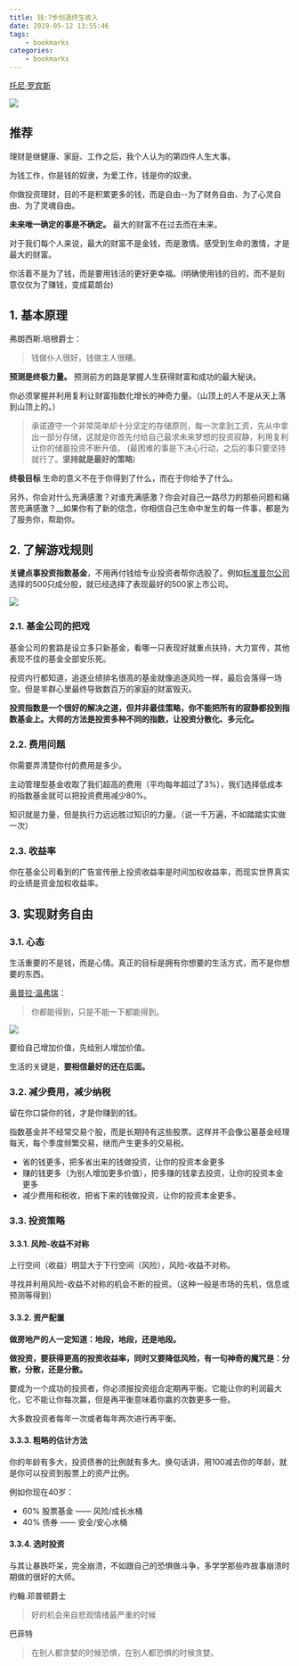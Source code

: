 ```yaml
---
title: 钱:7步创造终生收入
date: 2019-05-12 13:55:46
tags:
    - bookmarks
categories: 
    - bookmarks
---
```


[托尼·罗宾斯](https://baike.baidu.com/item/%E6%89%98%E5%B0%BC%C2%B7%E7%BD%97%E5%AE%BE%E6%96%AF/15163356?fr=aladdin)

<!--more-->

![](https://gss0.bdstatic.com/94o3dSag_xI4khGkpoWK1HF6hhy/baike/c0%3Dbaike272%2C5%2C5%2C272%2C90/sign=b38cc163ad1ea8d39e2f7c56f6635b2b/c2fdfc039245d6885449c47cafc27d1ed31b249a.jpg)

## 推荐
理财是继健康、家庭、工作之后，我个人认为的第四件人生大事。

为钱工作，你是钱的奴隶，为爱工作，钱是你的奴隶。

你做投资理财，目的不是积累更多的钱，而是自由--为了财务自由、为了心灵自由、为了灵魂自由。

__未来唯一确定的事是不确定。__ 最大的财富不在过去而在未来。

对于我们每个人来说，最大的财富不是金钱，而是激情。感受到生命的激情，才是最大的财富。

你活着不是为了钱，而是要用钱活的更好更幸福。(明确使用钱的目的，而不是刻意仅仅为了赚钱，变成葛朗台)

## 1. 基本原理

弗朗西斯.培根爵士：
>钱做仆人很好，钱做主人很糟。


__预测是终极力量。__ 预测前方的路是掌握人生获得财富和成功的最大秘诀。

你必须掌握并利用复利让财富指数化增长的神奇力量。（山顶上的人不是从天上落到山顶上的。）

>承诺遵守一个非常简单却十分坚定的存储原则，每一次拿到工资，先从中拿出一部分存储，这就是你首先付给自己最求未来梦想的投资寂静，利用复利让你的储蓄投资不断升值。
(最困难的事是下决心行动，之后的事只要坚持就行了。__坚持就是最好的策略__)


__终极目标__
生命的意义不在于你得到了什么，而在于你给予了什么。

另外，你会对什么充满感激？对谁充满感激？你会对自己一路尽力的那些问题和痛苦充满感激？__如果你有了新的信念，你相信自己生命中发生的每一件事，都是为了服务你，帮助你。

## 2. 了解游戏规则
__关键点事投资指数基金__，不用再付钱给专业投资者帮你选股了。例如[标准普尔公司](https://baike.baidu.com/item/%E6%A0%87%E5%87%86%E6%99%AE%E5%B0%94/1194194?fromtitle=%E6%A0%87%E5%87%86%E6%99%AE%E5%B0%94%E5%85%AC%E5%8F%B8&fromid=9105625&fr=aladdin)选择的500只成分股，就已经选择了表现最好的500家上市公司。

![](https://gss2.bdstatic.com/9fo3dSag_xI4khGkpoWK1HF6hhy/baike/c0%3Dbaike80%2C5%2C5%2C80%2C26/sign=c6816c4b1d950a7b613846966bb809bc/e61190ef76c6a7ef44929f5bfdfaaf51f3de6612.jpg)

### 2.1. 基金公司的把戏
基金公司的套路是设立多只新基金，看哪一只表现好就重点扶持，大力宣传，其他表现不佳的基金全部安乐死。

投资内行都知道，追逐业绩排名很高的基金就像追逐风险一样，最后会落得一场空。但是羊群心里最终导致数百万的家庭的财富毁灭。

__投资指数是一个很好的解决之道，但并非最佳策略，你不能把所有的寂静都投到指数基金上。大师的方法是投资多种不同的指数，让投资分散化、多元化。__

### 2.2. 费用问题
你需要弄清楚你付的费用是多少。

主动管理型基金收取了我们超高的费用（平均每年超过了3%），我们选择低成本的指数基金就可以把投资费用减少80%。

知识就是力量，但是执行力远远胜过知识的力量。（说一千万遍，不如踏踏实实做一次）

### 2.3. 收益率
你在基金公司看到的广告宣传册上投资收益率是时间加权收益率，而现实世界真实的业绩是资金加权收益率。

## 3. 实现财务自由
### 3.1. 心态
生活重要的不是钱，而是心情。真正的目标是拥有你想要的生活方式，而不是你想要的东西。

[奥普拉·温弗瑞](https://baike.baidu.com/item/%E5%A5%A5%E6%99%AE%E6%8B%89%C2%B7%E6%B8%A9%E5%BC%97%E7%91%9E/2736096?fr=aladdin)：
>你都能得到，只是不能一下都能得到。

![](https://gss2.bdstatic.com/9fo3dSag_xI4khGkpoWK1HF6hhy/baike/c0%3Dbaike80%2C5%2C5%2C80%2C26/sign=db3acebfbf1bb0519b29bb7a5713b1d1/30adcbef76094b36dee2d970afcc7cd98d109d3f.jpg)

要给自己增加价值，先给别人增加价值。

生活的关键是，__要相信最好的还在后面。__


### 3.2. 减少费用，减少纳税
留在你口袋你的钱，才是你赚到的钱。

指数基金并不经常交易个股，而是长期持有这些股票。这样并不会像公墓基金经理每天，每个季度频繁交易，继而产生更多的交易税。

- 省的钱更多，把多省出来的钱做投资，让你的投资本金更多  
- 赚的钱更多（为别人增加更多价值），把多赚的钱拿去投资，让你的投资本金更多  
- 减少费用和税收，把省下来的钱做投资，让你的投资本金更多。

### 3.3. 投资策略
#### 3.3.1. 风险-收益不对称
上行空间（收益）明显大于下行空间（风险），风险-收益不对称。

寻找并利用风险-收益不对称的机会不断的投资。（这种一般是市场的先机，信息或预测等得到）

#### 3.3.2. 资产配置
__做房地产的人一定知道：地段，地段，还是地段。__

__做投资，要获得更高的投资收益率，同时又要降低风险，有一句神奇的魔咒是：分散，分散，还是分散。__

要成为一个成功的投资者，你必须报投资组合定期再平衡。它能让你的利润最大化，它不能让你每次赢，但是再平衡意味着你赢的次数更多一些。

大多数投资者每年一次或者每年两次进行再平衡。

#### 3.3.3. 粗略的估计方法
你的年龄有多大，投资债券的比例就有多大。换句话讲，用100减去你的年龄，就是你可以投资到股票上的资产比例。

例如你现在40岁：
- 60% 股票基金 —— 风险/成长水桶  
- 40% 债券 —— 安全/安心水桶  
  
#### 3.3.4. 选时投资
与其让暴跌吓呆，完全崩溃，不如跟自己的恐惧做斗争，多学学那些咋故事崩溃时期做的很好的大师。

约翰.邓普顿爵士
>好的机会来自悲观情绪最严重的时候

巴菲特
>在别人都贪婪的时候恐惧，在别人都恐惧的时候贪婪。